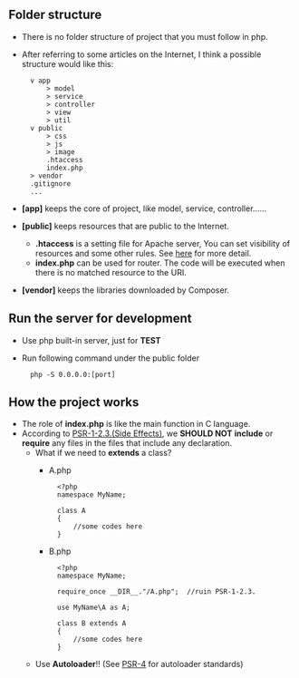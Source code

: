 ## Folder structure

* There is no folder structure of project that you must follow in php.
* After referring to some articles on the Internet, I think a possible structure would like this:

        v app
            > model
            > service
            > controller
            > view
            > util
        v public
            > css
            > js
            > image
            .htaccess
            index.php
        > vendor
        .gitignore
        ...
        
* **[app]** keeps the core of project, like model, service, controller......
* **[public]** keeps resources that are public to the Internet.
    * **.htaccess** is a setting file for Apache server, You can set visibility of resources and some other rules.
      See [here](https://httpd.apache.org/docs/current/howto/htaccess.html) for more detail.
    * **index.php** can be used for router. The code will be executed when there is no matched resource to the URI.
* **[vendor]** keeps the libraries downloaded by Composer.

## Run the server for development

* Use php built-in server, just for **TEST**
* Run following command under the public folder

        php -S 0.0.0.0:[port]
        
## How the project works

* The role of **index.php** is like the main function in C language.
* According to [PSR-1-2.3.(Side Effects)](http://www.php-fig.org/psr/psr-1/#23-side-effects), 
  we **SHOULD NOT** **include** or **require** any files in the files that include any declaration.
    * What if we need to **extends** a class?
        * A.php

                <?php
                namespace MyName;
                
                class A
                {
                    //some codes here
                }
                
        * B.php
        
                <?php
                namespace MyName;
                
                require_once __DIR__."/A.php";  //ruin PSR-1-2.3.
                
                use MyName\A as A;
                
                class B extends A
                {
                    //some codes here
                }

    * Use **Autoloader**!! (See [PSR-4](http://www.php-fig.org/psr/psr-4/) for autoloader standards)


